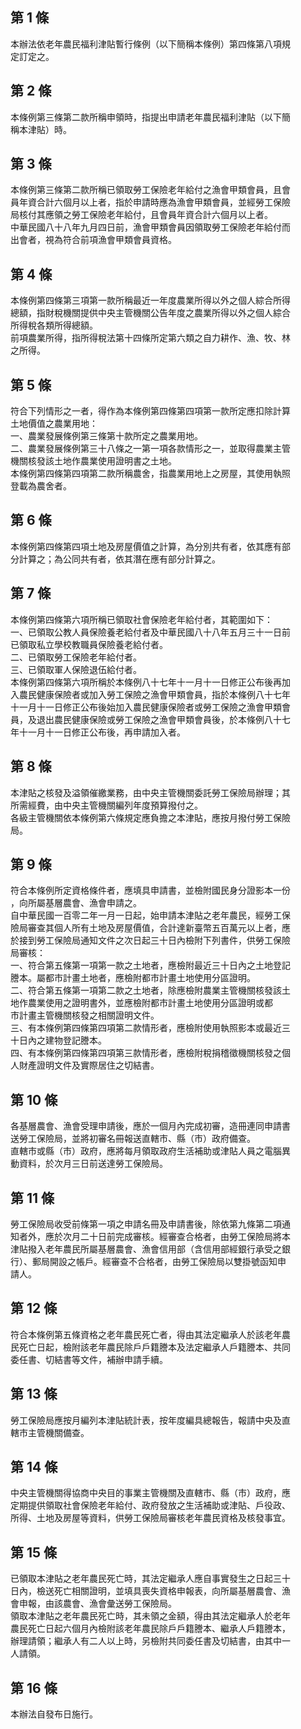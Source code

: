 第 1 條
-------
本辦法依老年農民福利津貼暫行條例（以下簡稱本條例）第四條第八項規  
定訂定之。

第 2 條
-------
本條例第三條第二款所稱申領時，指提出申請老年農民福利津貼（以下簡  
稱本津貼）時。

第 3 條
-------
本條例第三條第二款所稱已領取勞工保險老年給付之漁會甲類會員，且會  
員年資合計六個月以上者，指於申請時應為漁會甲類會員，並經勞工保險  
局核付其應領之勞工保險老年給付，且會員年資合計六個月以上者。  
中華民國八十八年九月四日前，漁會甲類會員因領取勞工保險老年給付而  
出會者，視為符合前項漁會甲類會員資格。

第 4 條
-------
本條例第四條第三項第一款所稱最近一年度農業所得以外之個人綜合所得  
總額，指財稅機關提供中央主管機關公告年度之農業所得以外之個人綜合  
所得稅各類所得總額。  
前項農業所得，指所得稅法第十四條所定第六類之自力耕作、漁、牧、林  
之所得。

第 5 條
-------
符合下列情形之一者，得作為本條例第四條第四項第一款所定應扣除計算  
土地價值之農業用地：  
一、農業發展條例第三條第十款所定之農業用地。  
二、農業發展條例第三十八條之一第一項各款情形之一，並取得農業主管  
    機關核發該土地作農業使用證明書之土地。  
本條例第四條第四項第二款所稱農舍，指農業用地上之房屋，其使用執照  
登載為農舍者。

第 6 條
-------
本條例第四條第四項土地及房屋價值之計算，為分別共有者，依其應有部  
分計算之；為公同共有者，依其潛在應有部分計算之。

第 7 條
-------
本條例第四條第六項所稱已領取社會保險老年給付者，其範圍如下：  
一、已領取公教人員保險養老給付者及中華民國八十八年五月三十一日前  
    已領取私立學校教職員保險養老給付者。  
二、已領取勞工保險老年給付者。  
三、已領取軍人保險退伍給付者。  
本條例第四條第六項所稱於本條例八十七年十一月十一日修正公布後再加  
入農民健康保險者或加入勞工保險之漁會甲類會員，指於本條例八十七年  
十一月十一日修正公布後始加入農民健康保險者或勞工保險之漁會甲類會  
員，及退出農民健康保險或勞工保險之漁會甲類會員後，於本條例八十七  
年十一月十一日修正公布後，再申請加入者。

第 8 條
-------
本津貼之核發及溢領催繳業務，由中央主管機關委託勞工保險局辦理；其  
所需經費，由中央主管機關編列年度預算撥付之。  
各級主管機關依本條例第六條規定應負擔之本津貼，應按月撥付勞工保險  
局。

第 9 條
-------
符合本條例所定資格條件者，應填具申請書，並檢附國民身分證影本一份  
，向所屬基層農會、漁會申請之。  
自中華民國一百零二年一月一日起，始申請本津貼之老年農民，經勞工保  
險局審查其個人所有土地及房屋價值，合計達新臺幣五百萬元以上者，應  
於接到勞工保險局通知文件之次日起三十日內檢附下列書件，供勞工保險  
局審核：  
一、符合第五條第一項第一款之土地者，應檢附最近三十日內之土地登記  
    謄本。屬都市計畫土地者，應檢附都市計畫土地使用分區證明。  
二、符合第五條第一項第二款之土地者，除應檢附農業主管機關核發該土  
    地作農業使用之證明書外，並應檢附都市計畫土地使用分區證明或都  
    市計畫主管機關核發之相關證明文件。  
三、有本條例第四條第四項第二款情形者，應檢附使用執照影本或最近三  
    十日內之建物登記謄本。  
四、有本條例第四條第四項第三款情形者，應檢附稅捐稽徵機關核發之個  
    人財產證明文件及實際居住之切結書。

第 10 條
--------
各基層農會、漁會受理申請後，應於一個月內完成初審，造冊連同申請書  
送勞工保險局，並將初審名冊報送直轄市、縣（市）政府備查。  
直轄市或縣（市）政府，應將每月領取政府生活補助或津貼人員之電腦異  
動資料，於次月三日前送達勞工保險局。

第 11 條
--------
勞工保險局收受前條第一項之申請名冊及申請書後，除依第九條第二項通  
知者外，應於次月二十日前完成審核。經審查合格者，由勞工保險局將本  
津貼撥入老年農民所屬基層農會、漁會信用部（含信用部經銀行承受之銀  
行）、郵局開設之帳戶。經審查不合格者，由勞工保險局以雙掛號函知申  
請人。

第 12 條
--------
符合本條例第五條資格之老年農民死亡者，得由其法定繼承人於該老年農  
民死亡日起，檢附該老年農民除戶戶籍謄本及法定繼承人戶籍謄本、共同  
委任書、切結書等文件，補辦申請手續。

第 13 條
--------
勞工保險局應按月編列本津貼統計表，按年度編具總報告，報請中央及直  
轄市主管機關備查。

第 14 條
--------
中央主管機關得協商中央目的事業主管機關及直轄市、縣（市）政府，應  
定期提供領取社會保險老年給付、政府發放之生活補助或津貼、戶役政、  
所得、土地及房屋等資料，供勞工保險局審核老年農民資格及核發事宜。

第 15 條
--------
已領取本津貼之老年農民死亡時，其法定繼承人應自事實發生之日起三十  
日內，檢送死亡相關證明，並填具喪失資格申報表，向所屬基層農會、漁  
會申報，由該農會、漁會彙送勞工保險局。  
領取本津貼之老年農民死亡時，其未領之金額，得由其法定繼承人於老年  
農民死亡日起六個月內檢附該老年農民除戶戶籍謄本、繼承人戶籍謄本，  
辦理請領；繼承人有二人以上時，另檢附共同委任書及切結書，由其中一  
人請領。

第 16 條
--------
本辦法自發布日施行。

